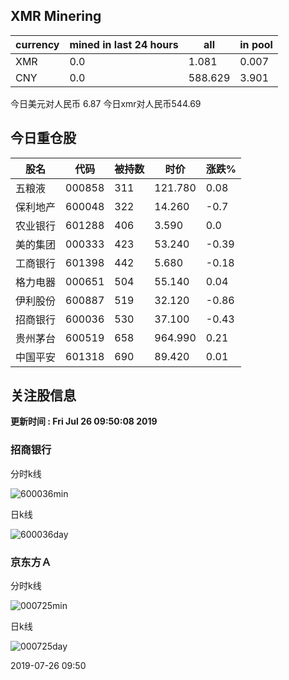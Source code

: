 ## XMR Minering

|currency|mined in last 24 hours|all|in pool|
|---|---|---|---|
|XMR|0.0|1.081|0.007|
|CNY|0.0|588.629|3.901|

今日美元对人民币 6.87	今日xmr对人民币544.69


## 今日重仓股 

|股名|代码|被持数|时价|涨跌%|
|---|---|---|---|---|
|五粮液|000858|311|121.780|0.08|
|保利地产|600048|322|14.260|-0.7|
|农业银行|601288|406|3.590|0.0|
|美的集团|000333|423|53.240|-0.39|
|工商银行|601398|442|5.680|-0.18|
|格力电器|000651|504|55.140|0.04|
|伊利股份|600887|519|32.120|-0.86|
|招商银行|600036|530|37.100|-0.43|
|贵州茅台|600519|658|964.990|0.21|
|中国平安|601318|690|89.420|0.01|

## 关注股信息
**更新时间 : Fri Jul 26 09:50:08 2019**
### 招商银行 
分时k线

![600036min](http://image.sinajs.cn/newchart/min/n/sh600036.gif)

日k线

![600036day](http://image.sinajs.cn/newchart/daily/n/sh600036.gif)

### 京东方Ａ 
分时k线

![000725min](http://image.sinajs.cn/newchart/min/n/sz000725.gif)

日k线

![000725day](http://image.sinajs.cn/newchart/daily/n/sz000725.gif)

2019-07-26 09:50